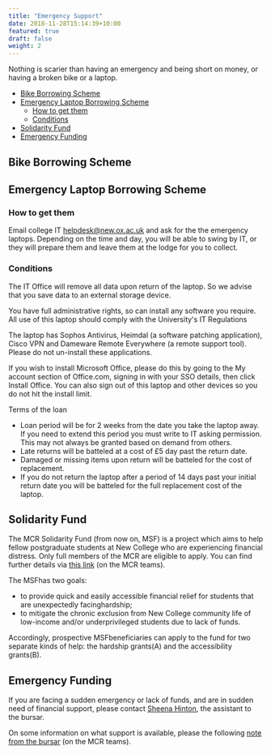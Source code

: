 ```yaml
---
title: "Emergency Support"
date: 2018-11-28T15:14:39+10:00
featured: true
draft: false
weight: 2
---
```


Nothing is scarier than having an emergency and being short on money, or having a broken bike or a laptop. 

- [Bike Borrowing Scheme](#bike-borrowing-scheme)
- [Emergency Laptop Borrowing Scheme](#emergency-laptop-borrowing-scheme)
  - [How to get them](#how-to-get-them)
  - [Conditions](#conditions)
- [Solidarity Fund](#solidarity-fund)
- [Emergency Funding](#emergency-funding)

## Bike Borrowing Scheme

## Emergency Laptop Borrowing Scheme
### How to get them

Email college IT [helpdesk@new.ox.ac.uk](mailto:helpdesk@new.ox.ac.uk) and ask for the the emergency laptops. Depending on the time and day, you will be able to swing by IT, or they will prepare them and leave them at the lodge for you to collect. 

### Conditions

The IT Office will remove all data upon return of the laptop.   So we advise that you save data to an external storage device.   

You have full administrative rights, so can install any software you require. All use of this laptop should comply with the University's IT Regulations

The laptop has Sophos Antivirus, Heimdal (a software patching application), Cisco VPN and Dameware Remote Everywhere (a remote support tool). Please do not un-install these applications.

If you wish to install Microsoft Office, please do this by going to the My account section of Office.com, signing in with your SSO details, then click Install Office. You can also sign out of this laptop and other devices so you do not hit the install limit.

Terms of the loan
- Loan period will be for 2 weeks from the date you take the laptop away. If you need to extend this period you must write to IT asking permission. This may not always be granted based on demand from others.
- Late returns will be batteled at a cost of £5 day past the return date.   
- Damaged or missing items upon return will be batteled for the cost of replacement.
- If you do not return the laptop after a period of 14 days past your initial return date you will be batteled for the full replacement cost of the laptop.



## Solidarity Fund

The MCR Solidarity Fund (from now on, MSF) is a project which aims to help fellow postgraduate students at New College who are experiencing financial distress. Only full members of the MCR are eligible to apply. You can find further details via [this link](https://teams.microsoft.com/l/file/27086710-471B-4893-8EAF-C10D7B2BC89E?tenantId=cc95de1b-97f5-4f93-b4ba-fe68b852cf91&fileType=pdf&objectUrl=https%3A%2F%2Funioxfordnexus.sharepoint.com%2Fsites%2FNewCollege-MCRCommittee%2FShared%20Documents%2FGeneral%2FMCR%20Solidarity%20Fund%20Information.pdf&baseUrl=https%3A%2F%2Funioxfordnexus.sharepoint.com%2Fsites%2FNewCollege-MCRCommittee&serviceName=teams&threadId=19:7223906f6e0e4fb28867e849f738708a@thread.tacv2&groupId=ced8ce2a-0b2e-4e6b-945e-757f8242ce1a) (on the MCR teams).

The MSFhas two goals:
- to provide quick and easily accessible financial relief for students that are unexpectedly facinghardship;
- to mitigate the chronic exclusion from New College community life of low-income and/or underprivileged students due to lack of funds.

Accordingly, prospective MSFbeneficiaries can apply to the fund for two separate kinds of help: the hardship grants(A) and the accessibility grants(B).

## Emergency Funding

If you are facing a sudden emergency or lack of funds, and are in sudden need of financial support, please contact [Sheena Hinton](mailto:sheena.hinton@new.ox.ac.uk), the assistant to the bursar. 

On some information on what support is available, please the following [note from the bursar](https://teams.microsoft.com/l/file/27086710-471B-4893-8EAF-C10D7B2BC89E?tenantId=cc95de1b-97f5-4f93-b4ba-fe68b852cf91&fileType=pdf&objectUrl=https%3A%2F%2Funioxfordnexus.sharepoint.com%2Fsites%2FNewCollege-MCRCommittee%2FShared%20Documents%2FGeneral%2FMCR%20Solidarity%20Fund%20Information.pdf&baseUrl=https%3A%2F%2Funioxfordnexus.sharepoint.com%2Fsites%2FNewCollege-MCRCommittee&serviceName=teams&threadId=19:7223906f6e0e4fb28867e849f738708a@thread.tacv2&groupId=ced8ce2a-0b2e-4e6b-945e-757f8242ce1a) (on the MCR teams).
